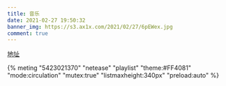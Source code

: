 ```yaml
---
title: 音乐
date: 2021-02-27 19:50:32
banner_img: https://s3.ax1x.com/2021/02/27/6pEWex.jpg
comment: true
---
```


[地址](https://github.com/MoePlayer/hexo-tag-aplayer/blob/master/docs/README-zh_cn.md)

{% meting "5423021370" "netease" "playlist" "theme:#FF4081" "mode:circulation" "mutex:true" "listmaxheight:340px" "preload:auto" %}